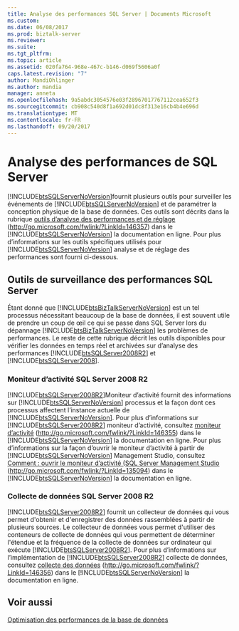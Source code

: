 ```yaml
---
title: Analyse des performances SQL Server | Documents Microsoft
ms.custom: 
ms.date: 06/08/2017
ms.prod: biztalk-server
ms.reviewer: 
ms.suite: 
ms.tgt_pltfrm: 
ms.topic: article
ms.assetid: 020fa764-968e-467c-b146-d069f5606a0f
caps.latest.revision: "7"
author: MandiOhlinger
ms.author: mandia
manager: anneta
ms.openlocfilehash: 9a5abdc3054576e03f28967017767112cea652f3
ms.sourcegitcommit: cb908c540d8f1a692d01dc8f313e16cb4b4e696d
ms.translationtype: MT
ms.contentlocale: fr-FR
ms.lasthandoff: 09/20/2017
---
```

# <a name="monitoring-sql-server-performance"></a>Analyse des performances de SQL Server
[!INCLUDE[btsSQLServerNoVersion](../includes/btssqlservernoversion-md.md)]fournit plusieurs outils pour surveiller les événements de [!INCLUDE[btsSQLServerNoVersion](../includes/btssqlservernoversion-md.md)] et de paramétrer la conception physique de la base de données. Ces outils sont décrits dans la rubrique [outils d’analyse des performances et de réglage](http://go.microsoft.com/fwlink/?LinkId=146357) (http://go.microsoft.com/fwlink/?LinkId=146357) dans le [!INCLUDE[btsSQLServerNoVersion](../includes/btssqlservernoversion-md.md)] la documentation en ligne. Pour plus d’informations sur les outils spécifiques utilisés pour [!INCLUDE[btsSQLServerNoVersion](../includes/btssqlservernoversion-md.md)] analyse et de réglage des performances sont fourni ci-dessous.  
  
## <a name="sql-server-performance-monitoring-tools"></a>Outils de surveillance des performances SQL Server  
 Étant donné que [!INCLUDE[btsBizTalkServerNoVersion](../includes/btsbiztalkservernoversion-md.md)] est un tel processus nécessitant beaucoup de la base de données, il est souvent utile de prendre un coup de œil ce qui se passe dans SQL Server lors du dépannage [!INCLUDE[btsBizTalkServerNoVersion](../includes/btsbiztalkservernoversion-md.md)] les problèmes de performances. Le reste de cette rubrique décrit les outils disponibles pour vérifier les données en temps réel et archivées sur d’analyse des performances [!INCLUDE[btsSQLServer2008R2](../includes/btssqlserver2008r2-md.md)] et [!INCLUDE[btsSQLServer2008](../includes/btssqlserver2008-md.md)].  
  
### <a name="sql-server-2008-r2-activity-monitor"></a>Moniteur d’activité SQL Server 2008 R2  
 [!INCLUDE[btsSQLServer2008R2](../includes/btssqlserver2008r2-md.md)]Moniteur d’activité fournit des informations sur [!INCLUDE[btsSQLServerNoVersion](../includes/btssqlservernoversion-md.md)] processus et la façon dont ces processus affectent l’instance actuelle de [!INCLUDE[btsSQLServerNoVersion](../includes/btssqlservernoversion-md.md)]. Pour plus d’informations sur [!INCLUDE[btsSQLServer2008R2](../includes/btssqlserver2008r2-md.md)] moniteur d’activité, consultez [moniteur d’activité](http://go.microsoft.com/fwlink/?LinkId=146355) (http://go.microsoft.com/fwlink/?LinkId=146355) dans le [!INCLUDE[btsSQLServerNoVersion](../includes/btssqlservernoversion-md.md)] la documentation en ligne. Pour plus d’informations sur la façon d’ouvrir le moniteur d’activité à partir de [!INCLUDE[btsSQLServerNoVersion](../includes/btssqlservernoversion-md.md)] Management Studio, consultez [Comment : ouvrir le moniteur d’activité (SQL Server Management Studio](http://go.microsoft.com/fwlink/?LinkId=135094) (http://go.microsoft.com/fwlink/?LinkId=135094) dans le [!INCLUDE[btsSQLServerNoVersion](../includes/btssqlservernoversion-md.md)] la documentation en ligne.  
  
### <a name="sql-server-2008-r2-data-collection"></a>Collecte de données SQL Server 2008 R2  
 [!INCLUDE[btsSQLServer2008R2](../includes/btssqlserver2008r2-md.md)] fournit un collecteur de données qui vous permet d'obtenir et d'enregistrer des données rassemblées à partir de plusieurs sources. Le collecteur de données vous permet d'utiliser des conteneurs de collecte de données qui vous permettent de déterminer l'étendue et la fréquence de la collecte de données sur ordinateur qui exécute [!INCLUDE[btsSQLServer2008R2](../includes/btssqlserver2008r2-md.md)]. Pour plus d’informations sur l’implémentation de [!INCLUDE[btsSQLServer2008R2](../includes/btssqlserver2008r2-md.md)] collecte de données, consultez [collecte des données](http://go.microsoft.com/fwlink/?LinkId=146356) (http://go.microsoft.com/fwlink/?LinkId=146356) dans le [!INCLUDE[btsSQLServerNoVersion](../includes/btssqlservernoversion-md.md)] la documentation en ligne.  
  
## <a name="see-also"></a>Voir aussi  
 [Optimisation des performances de la base de données](../technical-guides/optimizing-database-performance.md)